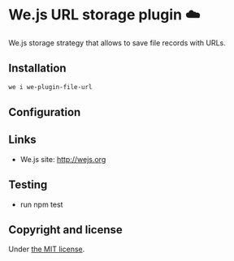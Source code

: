 # We.js URL storage plugin :cloud:

We.js storage strategy that allows to save file records with URLs.

## Installation

```sh
we i we-plugin-file-url
```

## Configuration

## Links

* We.js site: http://wejs.org

## Testing

- run npm test

## Copyright and license

Under [the MIT license](https://github.com/wejs/we-core/blob/master/LICENSE.md).
